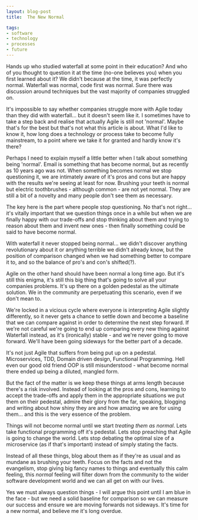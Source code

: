 ```yaml
---
layout: blog-post
title:  The New Normal

tags:
- software
- technology
- processes
- future
---
```


Hands up who studied waterfall at some point in their education? And who of you thought to question it at the time (no-one believes you) when you first learned about it? We didn't because at the time, it was perfectly normal. Waterfall was normal, code first was normal. Sure there was discussion around techniques but the vast majority of companies struggled on.

It's impossible to say whether companies struggle more with Agile today than they did with waterfall... but it doesn't seem like it. I sometimes have to take a step back and realise that actually Agile is still not 'normal'. Maybe that's for the best but that's not what this article is about. What I'd like to know it, how long does a technology or process take to become fully mainstream, to a point where we take it for granted and hardly know it's there?

<!--more-->
Perhaps I need to explain myself a little better when I talk about something being 'normal'. Email is something that has become normal, but as recently as 10 years ago was not. When something becomes normal we stop questioning it, we are intimately aware of it's pros and cons but are happy with the results we're seeing at least for now. Brushing your teeth is normal but electric toothbrushes - although common - are not yet normal. They are still a bit of a novelty and many people don't see them as necessary.

The key here is the part where people stop questioning. No that's not right... it's vitally important that we question things once in a while but when we are finally happy with our trade-offs and stop thinking about them and trying to reason about them and invent new ones - then finally something could be said to have become normal.

With waterfall it never stopped being normal... we didn't discover anything revolutionary about it or anything terrible we didn't already know, but the position of comparison changed when we had something better to compare it to, and so the balance of pro's and con's shifted(?). 

Agile on the other hand should have been normal a long time ago. But it's still this enigma, it's still this big thing that's going to solve all your companies problems. It's up there on a golden pedestal as the ultimate solution. We in the community are perpetuating this scenario, even if we don't mean to.

We're locked in a vicious cycle where everyone is interpreting Agile slightly differently, so it never gets a chance to settle down and become a baseline that we can compare against in order to determine the next step forward. If we're not careful we're going to end up comparing every new thing against Waterfall instead, as it's (ironically) stable - and we're never going to move forward. We'll have been going sideways for the better part of a decade. 

It's not just Agile that suffers from being put up on a pedestal. Microservices, TDD, Domain driven design, Functional Programming. Hell even our good old friend OOP is still misunderstood - what become normal there ended up being a diluted, mangled form. 

But the fact of the matter is we keep these things at arms length because there's a risk involved. Instead of looking at the pros and cons, learning to accept the trade-offs and apply them in the appropriate situations we put them on their pedestal, admire their glory from the far, speaking, blogging and writing about how shiny they are and how amazing we are for using them... and this is the very essence of the problem.

Things will not become normal until we start *treating them as normal*. Lets take functional programming off it's pedestal. Lets stop preaching that Agile is going to change the world. Lets stop debating the optimal size of a microservice (as if that's important) instead of simply stating the facts. 

Instead of all these things, blog about them as if they're as usual and as mundane as brushing your teeth. Focus on the facts and not the evangelism, stop giving big fancy names to things and eventually this calm feeling, this *normal* feeling will filter down from the community to the wider software development world and we can all get on with our lives.

Yes we must always question things - I will argue this point until I am blue in the face - but we need a solid baseline for comparison so we can measure our success and ensure we are moving forwards not sideways. It's time for a new normal, and believe me it's long overdue.